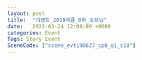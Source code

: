 ```yaml
---
layout: post
title:  "이벤트_2019여름_0화_오프닝"
date:   2021-02-24 12:00:00 +0000
categories: Event
Tags: Story Event
SceneCode: ["scene_evt190627_cp0_q1_s10"]
---
```

